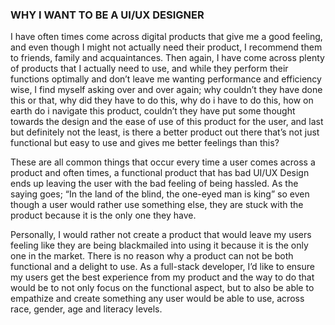 ### WHY I WANT TO BE A UI/UX DESIGNER

I have often times come across digital products that give me a good feeling, and even though I might not actually need their product, 
I recommend them to friends, family and acquaintances.
Then again, I have come across plenty of products that I actually need to use, and while they perform their functions optimally and 
don’t leave me wanting performance and efficiency wise, I find myself asking over and over again; why couldn’t they have done this or 
that, why did they have to do this, why do i have to do this, how on earth do i navigate this product, couldn’t they have put some 
thought towards the design and the ease of use of this product for the user, and last but definitely not the least, is there a 
better product out there that’s not just functional but easy to use and gives me better feelings than this?

These are all common things that occur every time a user comes across a product and often times, a functional product that has bad 
UI/UX Design ends up leaving the user with the bad feeling of being hassled. As the saying goes; “In the land of the blind, the 
one-eyed man is king” so even though a user would rather use something else, they are stuck with the product because it is the 
only one they have.

Personally, I would rather not create a product that would leave my users feeling like they are being blackmailed into using it because 
it is the only one in the market. There is no reason why a product can not be both functional and a delight to use. As a full-stack
developer, I’d like to ensure my users get the best experience from my product and the way to do that would be to not only focus on the 
functional aspect, but to also be able to empathize and create something any user would be able to use, across race, gender, age 
and literacy levels.
